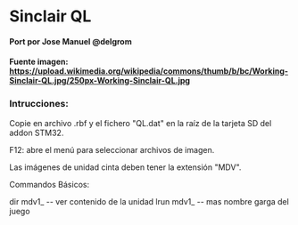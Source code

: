 # Sinclair QL

#### Port por Jose Manuel @delgrom

#### Fuente imagen: https://upload.wikimedia.org/wikipedia/commons/thumb/b/bc/Working-Sinclair-QL.jpg/250px-Working-Sinclair-QL.jpg

### Intrucciones:

Copie en archivo .rbf y el fichero "QL.dat" en la raíz de la tarjeta SD del addon STM32.

F12: abre el menú para seleccionar archivos de imagen.

Las imágenes de unidad cinta deben tener la extensión "MDV".

Commandos Básicos:

dir mdv1_ -- ver contenido de la unidad
lrun mdv1_  -- mas nombre garga del juego 
